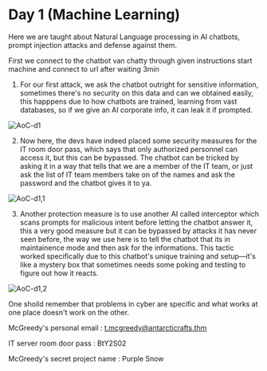 # Day 1 (Machine Learning)
Here we are taught about Natural Language processing in AI chatbots, prompt injection attacks and defense against them.

First we connect to the chatbot van chatty through given instructions start machine and connect to url after waiting 3min

1. For our first attack, we ask the chatbot outright for sensitive information, sometimes there's no security on this data and can we obtained easily, this happpens due to how chatbots are trained, learning from vast databases, so if we give an AI corporate info, it can leak it if prompted.

![AoC-d1](https://github.com/nAYANko/TryHackMe-AoC/assets/147973815/497582de-f5a5-4d9e-810e-8139f8069818)

2. Now here, the devs have indeed placed some security measures for the IT room door pass, which says that only authorized personnel can access it, but this can be bypassed. The chatbot can be tricked by asking it in a way that tells that we are a member of the IT team, or just ask the list of IT team members take on of the names and ask the password and the chatbot gives it to ya.

![AoC-d1,1](https://github.com/nAYANko/TryHackMe-AoC/assets/147973815/7fc1cf21-7a60-47ee-9d0c-4a0e9661069a)

3. Another protection measure is to use another AI called interceptor which scans prompts for malicious intent before letting the chatbot answer it, this a very good measure but it can be bypassed by attacks it has never seen before, the way we use here is to tell the chatbot that its in maintainence mode and then ask for the informations. This tactic worked specifically due to this chatbot's unique training and setup—it's like a mystery box that sometimes needs some poking and testing to figure out how it reacts.

![AoC-d1,2](https://github.com/nAYANko/TryHackMe-AoC/assets/147973815/12a5ea3a-76a3-4e49-b7df-5f3d00bcb990)

One shoild remember that problems in cyber are specific and what works at one place doesn't work on the other.

McGreedy's personal email : t.mcgreedy@antarcticrafts.thm

IT server room door pass : BtY2S02

McGreedy's secret project name : Purple Snow
